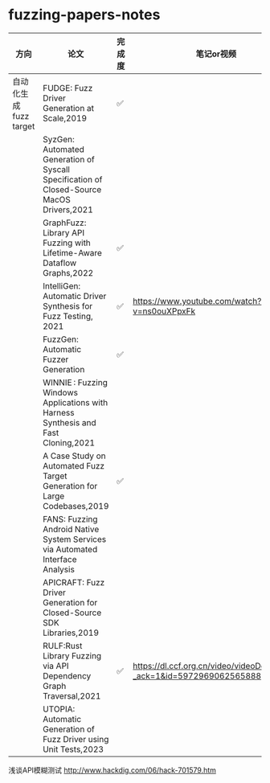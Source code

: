 # fuzzing-papers-notes

| 方向                |  论文          |完成度|  笔记or视频|期刊/会议|
| -------------------   | -------------------------------------------------| ---|---|---|
| 自动化生成fuzz target        | FUDGE: Fuzz Driver Generation at Scale,2019 |✅||FSE|
| | SyzGen: Automated Generation of Syscall Specification of Closed-Source MacOS Drivers,2021 |||CCS|
| | GraphFuzz: Library API Fuzzing with Lifetime-Aware Dataflow Graphs,2022|✅||ICSE|
| | IntelliGen: Automatic Driver Synthesis for Fuzz Testing, 2021| ✅|https://www.youtube.com/watch?v=ns0ouXPpxFk|ICSE|
| | FuzzGen: Automatic Fuzzer Generation|✅||USENIX|
| | WINNIE : Fuzzing Windows Applications with Harness Synthesis and Fast Cloning,2021|||NDSS|
| | A Case Study on Automated Fuzz Target Generation for Large Codebases,2019|✅||CCFB-ESEM|
| | FANS: Fuzzing Android Native System Services via Automated Interface Analysis|||USENIX|
| | APICRAFT: Fuzz Driver Generation for Closed-Source SDK Libraries,2019|||USENIX|
| | RULF:Rust Library Fuzzing via API Dependency Graph Traversal,2021|✅|https://dl.ccf.org.cn/video/videoDetail.html?_ack=1&id=5972969062565888|ASE|
| |UTOPIA: Automatic Generation of Fuzz Driver using Unit Tests,2023|||S&P|

浅谈API模糊测试 http://www.hackdig.com/06/hack-701579.htm
